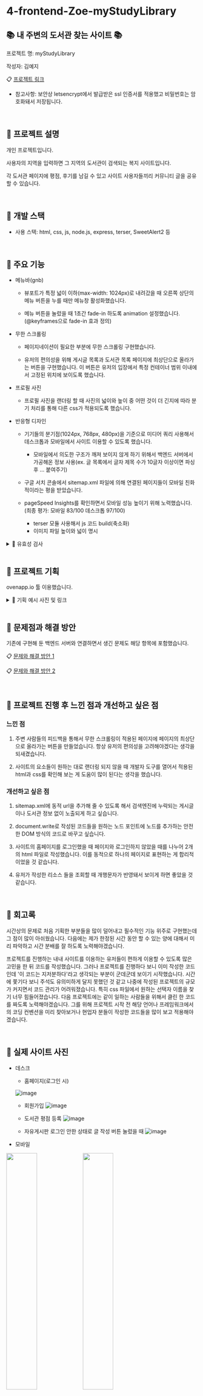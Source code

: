 # 4-frontend-Zoe-myStudyLibrary

## :books: 내 주변의 도서관 찾는 사이트 :books:

프로젝트 명: myStudyLibrary

작성자: 김예지

:clipboard: [프로젝트 링크](https://mystudylibrary.pe.kr)

* 참고사항: 보안상 letsencrypt에서 발급받은 ssl 인증서를 적용했고 비밀번호는 암호화돼서 저장됩니다.

<br>


## :pushpin: 프로젝트 설명

개인 프로젝트입니다.

사용자의 지역을 입력하면 그 지역의 도서관이 검색되는 복지 사이트입니다.

각 도서관 페이지에 평점, 후기를 남길 수 있고 사이트 사용자들끼리 커뮤니티 글을 공유할 수 있습니다.


<br>

## 📕 개발 스택

* 사용 스택: html, css, js, node.js, express, terser, SweetAlert2 등


<br>


## :orange_book: 주요 기능

* 메뉴바(gnb)

    * 뷰포트가 특정 넓이 이하(max-width: 1024px)로 내려갔을 때 오른쪽 상단의 메뉴 버튼을 누를 때만 메뉴창 활성화했습니다.
    
    * 메뉴 버튼을 눌렀을 때 1초간 fade-in 하도록 animation 설정했습니다. (@keyframes으로 fade-in 효과 정의)

* 무한 스크롤링
    
    * 페이지네이션이 필요한 부분에 무한 스크롤링 구현했습니다. 
    
    * 유저의 편의성을 위해 게시글 목록과 도서관 목록 페이지에 최상단으로 올라가는 버튼을 구현했습니다. 이 버튼은 유저의 입장에서 특정 컨테이너 범위 이내에서 고정된 위치에 보이도록 했습니다.

* 프로필 사진
    
    * 프로필 사진을 랜더링 할 때 사진의 넓이와 높이 중 어떤 것이 더 긴지에 따라 분기 처리를 통해 다른 css가 적용되도록 했습니다.


* 반응형 디자인
    
    * 기기들의 분기점(1024px, 768px, 480px)을 기준으로 미디어 쿼리 사용해서 데스크톱과 모바일에서 사이트 이용할 수 있도록 했습니다.
        * 모바일에서 의도한 구조가 깨져 보이지 않게 하기 위해서 백엔드 서버에서 가공해온 정보 사용(ex. 글 목록에서 글자 제목 수가 10글자 이상이면 파싱 후 ... 붙여주기) 
    
    * 구글 서치 콘솔에서 sitemap.xml 파일에 의해 연결된 페이지들이 모바일 친화적이라는 평을 받았습니다.
    
    * pageSpeed Insights를 확인하면서 모바일 성능 높이기 위해 노력했습니다. (최종 평가: 모바일 83/100 데스크톱 97/100)
        * terser 모듈 사용해서 js 코드 build(축소화)
        * 이미지 파일 높이와 넓이 명시       

<details>
    <summary> 🧷 유효성 검사 </summary>
    
* 필요한 경우 setCustomValidity 메서드를 사용해서 요소의 유효성 설정    
    
* 회원가입 이용약관 페이지에서 약관을 읽지 않을 시 '약관 동의' 체크박스에 체크되지 않도록 함
    
* 회원가입, 유저 정보 수정 시 백엔드 서버에 요청하지 않고도 유효성 검사해 줄 수 있는 부분 유효성 체크        
    * 입력 전 툴팁 아이콘에 커서를 올리면 유효 조건 체크 가능
    * 입력 시 정규 표현식으로 입력값의 형식과 글자 수 체크
    * 입력 창의 배경을 분기 처리해서 입력한 값이 유효한지 유효하지 않은지 가시적으로 구분 가능하도록 함
    
* 게시판 글, 댓글, 도서관 후기 작성 및 수정 시 글자 수 체크
* 게시글 해시태그 유효 조건 툴팁을 통해 미리 확인 가능하고 입력 후 유효하지 않을 시 구체적으로 어떤 부분이 유효하지 않은지 알림 뜨도록 함
    * 조건 1. 첫 글자가 #이어야 유효
    * 조건 2. #을 구분자로 파싱 했을 때 배열 길이가 5개 이하여야 유효
    * 조건 3. 하나의 배열 요소당 2~8글자 사이의 한국어로만 이루어져야만 유효
 
<!-- summary 아래 한칸 공백 두고 내용 삽입 -->

</details>


<br>


## :ledger: 프로젝트 기획

ovenapp.io 툴 이용했습니다.  




<details>
    <summary> 🧷 기획 예시 사진 및 링크 </summary>
    <br>

* 예시 이미지
![image](https://user-images.githubusercontent.com/98700133/173318356-b076ce39-37cf-4abc-8ea7-c76c7eecfb4f.png)

1. :clipboard: [기획 링크](https://ovenapp.io/view/sM4TbEvWMLijyHLw5oZIhUubP99mgGUD/gHdLH)
2. 왼쪽 하단의 '메모 표시'를 누르면 각 페이지와 기능에 대한 설명을 볼 수 있습니다.
3. 화살표를 누르거나 '페이지 목록'을 누르면 다른 페이지로 넘어갈 수 있습니다.
4. '링크 영역 표시'를 누르면 누를 수 있는 영역을 확인할 수 있습니다.

* 해당 프로젝트를 진행하면서 초반 기획과 달라진 부분들이 꽤 있으니 참고 바랍니다.

<!-- summary 아래 한 칸 공백 두고 내용 삽입 -->

</details>


<br>

## :green_book: 문제점과 해결 방안

기존에 구현해 둔 백엔드 서버와 연결하면서 생긴 문제도 해당 항목에 포함했습니다.

 :clipboard: [문제와 해결 방안 1](https://www.notion.so/myStudyLibrary-1-ce02d0c21c894e679ef855a4ad6b17aa)
 
 :clipboard: [문제와 해결 방안 2](https://www.notion.so/myStudyLibrary-2-f347d23512254d15a90abf3f47675e26)
 
 
<br>
 
## 💭 프로젝트 진행 후 느낀 점과 개선하고 싶은 점
### 느낀 점

1. 주변 사람들의 피드백을 통해서 무한 스크롤링이 적용된 페이지에 페이지의 최상단으로 올라가는 버튼을 만들었습니다. 항상 유저의 편의성을 고려해야겠다는 생각을 되새겼습니다.

2. 사이트의 요소들이 원하는 대로 랜더링 되지 않을 때 개발자 도구를 열어서 적용된 html과 css를 확인해 보는 게 도움이 많이 된다는 생각을 했습니다.



### 개선하고 싶은 점

1. sitemap.xml에 동적 url을 추가해 줄 수 있도록 해서 검색엔진에 누락되는 게시글이나 도서관 정보 없이 노출되게 하고 싶습니다.

2. document.write로 작성된 코드들을 원하는 노드 포인트에 노드를 추가하는 안전한 DOM 방식의 코드로 바꾸고 싶습니다.

3. 사이트의 홈페이지를 로그인했을 때 페이지와 로그인하지 않았을 때를 나누어 2개의 html 파일로 작성했습니다. 이를 동적으로 하나의 페이지로 표현하는 게 합리적이었을 것 같습니다.

4. 유저가 작성한 리소스 들을 조회할 때 개행문자가 반영돼서 보이게 하면 좋았을 것 같습니다.


<br>

## 📝 회고록


시간상의 문제로 처음 기획한 부분들을 많이 덜어내고 필수적인 기능 위주로 구현했는데 그 점이 많이 아쉬웠습니다. 다음에는 제가 한정된 시간 동안 할 수 있는 양에 대해서 미리 파악하고 시간 분배를 잘 하도록 노력해야겠습니다.


프로젝트를 진행하는 내내 사이트를 이용하는 유저들이 편하게 이용할 수 있도록 많은 고민을 한 뒤 코드를 작성했습니다. 그러나 프로젝트를 진행하다 보니 이미 작성한 코드인데 '이 코드는 지저분하다'라고 생각되는 부분이 군데군데 보이기 시작했습니다. 시간에 쫓기다 보니 주석도 유의미하게 달지 못했던 것 같고 나중에 작성된 프로젝트의 규모가 커지면서 코드 관리가 어려워졌습니다. 특히 css 파일에서 원하는 선택자 이름을 찾기 너무 힘들어졌습니다. 다음 프로젝트에는 같이 일하는 사람들을 위해서 클린 한 코드를 짜도록 노력해야겠습니다. 그를 위해 프로젝트 시작 전 해당 언어나 프레임워크에서의 코딩 컨벤션을 미리 찾아보거나 현업자 분들이 작성한 코드들을 많이 보고 적용해야겠습니다.


<br>

## 📘 실제 사이트 사진

* 데스크
    * 홈페이지(로그인 시)
     
    ![image](https://user-images.githubusercontent.com/98700133/173558139-ebb55244-ba87-4940-8f99-cc7b87db5a27.png)
   

    * 회원가입
![image](https://user-images.githubusercontent.com/98700133/173557056-0c8db056-28ce-40bd-96c5-934a3dc1d41f.png)


    * 도서관 평점 등록
![image](https://user-images.githubusercontent.com/98700133/173556571-32a8c660-eff9-4266-a008-936e9f6e1cb4.png)


    * 자유게시판 로그인 안한 상태로 글 작성 버튼 눌렀을 때
![image](https://user-images.githubusercontent.com/98700133/173557989-2999d02b-3cf5-4253-a658-9ec6b0309619.png)



    
* 모바일


<img src="https://user-images.githubusercontent.com/98700133/173549341-62af3ea1-53f0-475c-87e6-08ea34d33ace.png" width="40%"><img src="https://user-images.githubusercontent.com/98700133/173549496-e3569812-515b-462a-88c0-bf8d642bd9d3.png" width="40%">
